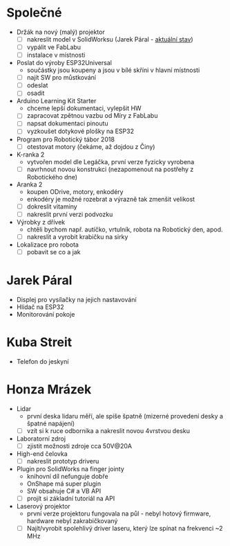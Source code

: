 # Společné

- Držák na nový (malý) projektor
    - [ ] nakreslit model v SolidWorksu (Jarek Páral - [aktuální stav](https://workbench.grabcad.com/workbench/projects/gcPUiFXr9MCBVF1M5QtBD4SebBOLFXiN952LONYlZKgcnE#/space/gcEQ-RO_9UoDAN84FQpDj41bHolT_FGlHYTXI-JRBYA6mx))
    - [ ] vypálit ve FabLabu
    - [ ] instalace v místnosti
- Poslat do výroby ESP32Universal
    - součástky jsou koupeny a jsou v bílé skříni v hlavní místnosti
    - [ ] najít SW pro můstkování
    - [ ] odeslat
    - [ ] osadit
- Arduino Learning Kit Starter
    - chceme lepší dokumentaci, vylepšit HW
    - [ ] zapracovat zpětnou vazbu od Míry z FabLabu
    - [ ] napsat dokumentaci pinoutu
    - [ ] vyzkoušet dotykové plošky na ESP32
- Program pro Robotický tábor 2018
    - [ ] otestovat motory (čekáme, až dojdou z Činy)
- K-ranka 2
    - vytvořen model dle Legáčka, první verze fyzicky vyrobena
    - [ ] navrhnout novou konstrukci (nezapomenout na postřehy z Robotického dne)
- Aranka 2
    - koupen ODrive, motory, enkodéry
    - enkodéry je možné rozebrat a výrazně tak zmenšit velikost
    - [ ] dokreslit vitaminy
    - [ ] nakreslit první verzi podvozku
- Výrobky z dřívek
    - chtěli bychom např. autíčko, vrtulník, robota na Robotický den, apod.
    - [ ] nakreslit a vyrobit krabičku na sirky
- Lokalizace pro robota
    - [ ] pobavit se co a jak

# Jarek Páral

- Displej pro vysílačky na jejich nastavování
- Hlídač na ESP32
- Monitorování pokoje

# Kuba Streit

- Telefon do jeskyní

# Honza Mrázek

- Lidar
    - první deska lidaru měří, ale spíše špatně (mizerné provedení desky a
      špatné napájení)
    - [ ] vzít si k ruce odborníka a nakreslit novou 4vrstvou desku
- Laboratorní zdroj
    - [ ] zjistit možnosti zdroje cca 50V@20A
- High-end čelovka
    - [ ] nakreslit prototyp driveru
- Plugin pro SolidWorks na finger jointy
    - knihovní díl nefunguje dobře
    - OnShape má super plugin
    - SW obsahuje C# a VB API
    - [ ] projít si základní tutoriál na API
- Laserový projektor
    - první verze projektoru fungovala na půl - nebyl hotový firmware, hardware nebyl zakrabičkovaný
    - [ ] Najít/vyrobit spolehlivý driver laseru, který lze spínat na frekvenci ~2 MHz
